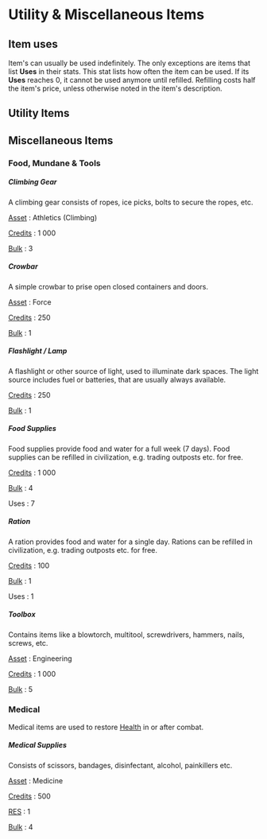 # Utility & Miscellaneous Items

## Item uses

Item's can usually be used indefinitely. The only exceptions are items that list
**Uses** in their stats. This stat lists how often the item can be used. If its
**Uses** reaches 0, it cannot be used anymore until refilled. Refilling costs
half the item's price, unless otherwise noted in the item's description.

## Utility Items

## Miscellaneous Items

### Food, Mundane & Tools

<div class="qs-list-test full-width" markdown="1">

##### Climbing Gear

A climbing gear consists of ropes, ice picks, bolts to secure the ropes, etc.

[Asset](/crisis#difficulty-modifier)
:   Athletics (Climbing)

[Credits](#credits)
:   1 000

[Bulk](#bulk)
:   3

##### Crowbar

A simple crowbar to prise open closed containers and doors.

[Asset](/crisis#difficulty-modifier)
:   Force

[Credits](#credits)
:   250

[Bulk](#bulk)
:   1

##### Flashlight / Lamp

A flashlight or other source of light, used to illuminate dark spaces. The light
source includes fuel or batteries, that are usually always available.

[Credits](#credits)
:   250

[Bulk](#bulk)
:   1

##### Food Supplies

Food supplies provide food and water for a full week (7 days). Food supplies can
be refilled in civilization, e.g. trading outposts etc. for free.

[Credits](#credits)
:   1 000

[Bulk](#bulk)
:   4

Uses
:   7

##### Ration

A ration provides food and water for a single day. Rations can be refilled in
civilization, e.g. trading outposts etc. for free.

[Credits](#credits)
:   100

[Bulk](#bulk)
:   1

Uses
:   1

##### Toolbox

Contains items like a blowtorch, multitool, screwdrivers, hammers, nails,
screws, etc.

[Asset](/crisis#difficulty-modifier)
:   Engineering

[Credits](#credits)
:   1 000

[Bulk](#bulk)
:   5

</div>

### Medical

Medical items are used to restore [Health](/character#health-hp) in or after
combat.

<div class="qs-list-test full-width" markdown="1">

##### Medical Supplies

Consists of scissors, bandages, disinfectant, alcohol, painkillers etc.

[Asset](/crisis#difficulty-modifier)
:   Medicine

[Credits](#credits)
:   500

[RES](/character#resources-res)
:   1

[Bulk](#bulk)
:   4

</div>
